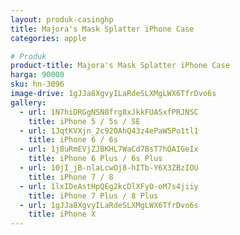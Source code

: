 ```yaml
---
layout: produk-casinghp
title: Majora's Mask Splatter iPhone Case
categories: apple

# Produk
product-title: Majora's Mask Splatter iPhone Case
harga: 90000
sku: hn-3096
image-drive: 1gJJa8XgvyILaRdeSLXMgLWX6TfrDvo6s
gallery:
  - url: 1N7hiDRGgNSN8frg8xJkkFUASxfPRJNSC
    title: iPhone 5 / 5s / SE
  - url: 1JqtKVXjn_2c92OAhQ43z4ePaW5Po1tl1
    title: iPhone 6 / 6s
  - url: 1j8uRmEVjZJBKHL7WaCd7BsT7hQAIGeIx
    title: iPhone 6 Plus / 6s Plus
  - url: 10jI_jB-nlaLcwOj8-hITb-Y6X3ZBzIOU
    title: iPhone 7 / 8
  - url: 1lxIDeAstHpQEg2kcDlXFyO-oM7s4jiiy
    title: iPhone 7 Plus / 8 Plus
  - url: 1gJJa8XgvyILaRdeSLXMgLWX6TfrDvo6s
    title: iPhone X
---
```

